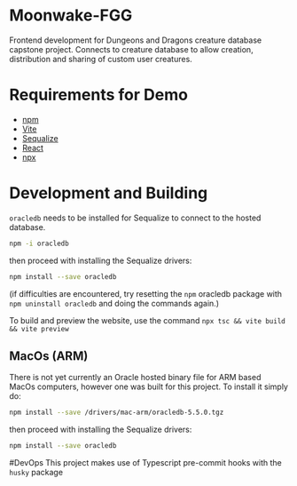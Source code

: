 # Moonwake-FGG

Frontend development for Dungeons and Dragons creature database capstone project.
Connects to creature database to allow creation, distribution and sharing of custom user creatures.

# Requirements for Demo

- [npm](https://nodejs.org/en/download/)
- [Vite](https://www.npmjs.com/package/vite)
- [Sequalize](https://www.npmjs.com/package/sequelize)
- [React](https://www.npmjs.com/package/react)
- [npx](https://www.npmjs.com/package/npx)

# Development and Building

`oracledb` needs to be installed for Sequalize to connect to the hosted database.

```bash
npm -i oracledb
```

then proceed with installing the Sequalize drivers:

```bash
npm install --save oracledb
```

(if difficulties are encountered, try resetting the `npm` oracledb package with `npm uninstall oracledb` and doing the commands again.)

To build and preview the website, use the command
`npx tsc && vite build && vite preview`

## MacOs (ARM)

There is not yet currently an Oracle hosted binary file for ARM based MacOs computers,
however one was built for this project. To install it simply do:

```bash
npm install --save /drivers/mac-arm/oracledb-5.5.0.tgz
```

then proceed with installing the Sequalize drivers:

```bash
npm install --save oracledb
```

#DevOps
This project makes use of Typescript pre-commit hooks with the `husky` package

